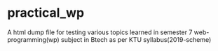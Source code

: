 # practical_wp
A html dump file for testing various topics learned in semester 7 web-programming(wp) subject in Btech as per KTU syllabus(2019-scheme)
